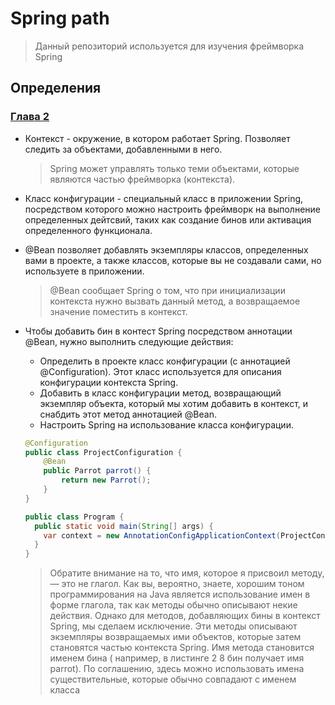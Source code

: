 # Spring path

> Данный репозиторий используется для изучения фреймворка Spring

## Определения

### [Глава 2](src/main/java/chapter2/context/beans)

* Контекст - окружение, в котором работает Spring.
  Позволяет следить за объектами, добавленными в него.
  > Spring может управлять только теми объектами, которые
  являются частью фреймворка (контекста).


* Класс конфигурации - специальный класс в приложении Spring, посредством которого можно настроить фреймворк на
  выполнение определенных дейтсвий, таких как создание бинов или активация определенного функционала.


* @Bean позволяет добавлять экземпляры классов, определенных вами в проекте,
  а также классов, которые вы не создавали сами, но используете в приложении.
  > @Bean сообщает Spring о том, что при инициализации контекста нужно вызвать данный метод,
  а возвращаемое значение поместить в контекст.


* Чтобы добавить бин в контест Spring посредством аннотации @Bean, нужно выполнить следующие действия:
    - Определить в проекте класс конфигурации (с аннотацией @Configuration). Этот класс используется для описания
      конфигурации контекста Spring.
    - Добавить в класс конфигурации метод, возвращающий экземпляр объекта, который мы хотим добавить в контекст, и
      снабдить этот метод аннотацией @Bean.
    - Настроить Spring на использование класса конфигурации.

    ``` Java
    @Configuration
    public class ProjectConfiguration {
        @Bean
        public Parrot parrot() {
            return new Parrot();
        }
    }
  
    public class Program {
      public static void main(String[] args) {
        var context = new AnnotationConfigApplicationContext(ProjectConfiguration.class);
      }
    }
    ```

  > Обратите внимание на то, что имя, которое я присвоил методу, — это не глагол. Как вы, вероятно, знаете, хорошим
  тоном
  > программирования на Java является использование имен в форме глагола, так как методы обычно описывают некие
  действия.
  > Однако для методов, добавляющих бины в контекст Spring, мы сделаем исключение. Эти методы описывают экземпляры
  > возвращаемых ими объектов, которые затем становятся частью контекста Spring. Имя метода становится именем бина (
  > например,
  > в листинге 2 8 бин получает имя parrot). По соглашению, здесь можно использовать имена существительные, которые
  обычно
  > совпадают с именем класса
